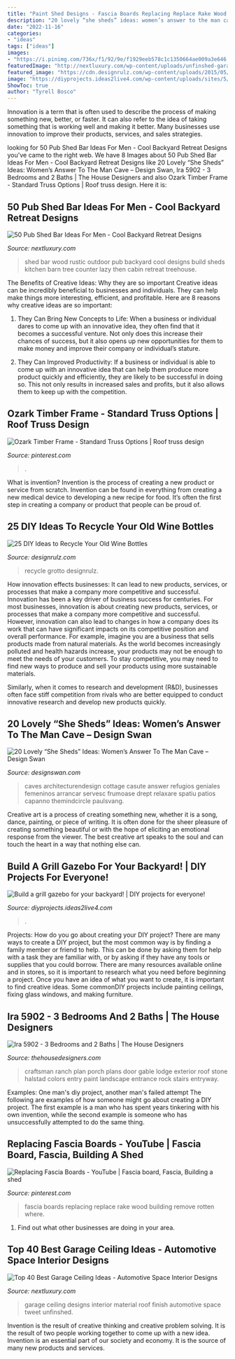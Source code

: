 ```yaml
---
title: "Paint Shed Designs - Fascia Boards Replacing Replace Rake Wood Building Remove Rotten Where"
description: "20 lovely “she sheds” ideas: women’s answer to the man cave – design swan"
date: "2022-11-16"
categories:
- "ideas"
tags: ["ideas"]
images:
- "https://i.pinimg.com/736x/f1/92/9e/f1929eeb578c1c1350664ae009a3e646.jpg"
featuredImage: "http://nextluxury.com/wp-content/uploads/unfinshed-garage-ceiling-ideas.jpg"
featured_image: "https://cdn.designrulz.com/wp-content/uploads/2015/05/wine-bottle-garden-designrulz-21.jpg"
image: "https://diyprojects.ideas2live4.com/wp-content/uploads/sites/5/2016/09/DIY-Grill-Gazebo-04.jpg"
ShowToc: true
author: "Tyrell Bosco"
---
```



Innovation is a term that is often used to describe the process of making something new, better, or faster. It can also refer to the idea of taking something that is working well and making it better. Many businesses use innovation to improve their products, services, and sales strategies.

	

		
looking for 50 Pub Shed Bar Ideas For Men - Cool Backyard Retreat Designs you've came to the right web. We have 8 Images about 50 Pub Shed Bar Ideas For Men - Cool Backyard Retreat Designs like 20 Lovely “She Sheds” Ideas: Women’s Answer To The Man Cave – Design Swan, Ira 5902 - 3 Bedrooms and 2 Baths | The House Designers and also Ozark Timber Frame - Standard Truss Options | Roof truss design. Here it is:
		
    
## 50 Pub Shed Bar Ideas For Men - Cool Backyard Retreat Designs

<img loading=lazy src="http://nextluxury.com/wp-content/uploads/rustic-wood-shed-bar-ideas.jpg" onerror="this.onerror=null;this.src='https://tse3.mm.bing.net/th?id=OIP.yr9UVBDDRNvga4sq5u0IHAHaIP&amp;pid=15.1';" alt="50 Pub Shed Bar Ideas For Men - Cool Backyard Retreat Designs">

_Source: nextluxury.com_

>shed bar wood rustic outdoor pub backyard cool designs build sheds kitchen barn tree counter lazy then cabin retreat treehouse. 

	

The Benefits of Creative Ideas: Why they are so important
Creative ideas can be incredibly beneficial to businesses and individuals. They can help make things more interesting, efficient, and profitable. Here are 8 reasons why creative ideas are so important:
1. They Can Bring New Concepts to Life: When a business or individual dares to come up with an innovative idea, they often find that it becomes a successful venture. Not only does this increase their chances of success, but it also opens up new opportunities for them to make money and improve their company or individual’s stature.

2. They Can Improved Productivity: If a business or individual is able to come up with an innovative idea that can help them produce more product quickly and efficiently, they are likely to be successful in doing so. This not only results in increased sales and profits, but it also allows them to keep up with the competition.


    
## Ozark Timber Frame - Standard Truss Options | Roof Truss Design

<img loading=lazy src="https://i.pinimg.com/736x/f1/92/9e/f1929eeb578c1c1350664ae009a3e646.jpg" onerror="this.onerror=null;this.src='https://tse3.mm.bing.net/th?id=OIP.intaoSOoDU83nMbL0UvExAHaKq&amp;pid=15.1';" alt="Ozark Timber Frame - Standard Truss Options | Roof truss design">

_Source: pinterest.com_

>. 

	

What is invention?
Invention is the process of creating a new product or service from scratch. Invention can be found in everything from creating a new medical device to developing a new recipe for food. It’s often the first step in creating a company or product that people can be proud of.

    
## 25 DIY Ideas To Recycle Your Old Wine Bottles

<img loading=lazy src="https://cdn.designrulz.com/wp-content/uploads/2015/05/wine-bottle-garden-designrulz-21.jpg" onerror="this.onerror=null;this.src='https://tse4.mm.bing.net/th?id=OIP.YQhUxj78V-WUpxXmZfLSLAHaFJ&amp;pid=15.1';" alt="25 DIY Ideas to Recycle Your Old Wine Bottles">

_Source: designrulz.com_

>recycle grotto designrulz. 

	

How innovation effects businesses: It can lead to new products, services, or processes that make a company more competitive and successful.
Innovation has been a key driver of business success for centuries. For most businesses, innovation is about creating new products, services, or processes that make a company more competitive and successful. However, innovation can also lead to changes in how a company does its work that can have significant impacts on its competitive position and overall performance.
For example, imagine you are a business that sells products made from natural materials. As the world becomes increasingly polluted and health hazards increase, your products may not be enough to meet the needs of your customers. To stay competitive, you may need to find new ways to produce and sell your products using more sustainable materials.

Similarly, when it comes to research and development (R&D), businesses often face stiff competition from rivals who are better equipped to conduct innovative research and develop new products quickly.

    
## 20 Lovely “She Sheds” Ideas: Women’s Answer To The Man Cave – Design Swan

<img loading=lazy src="https://img.designswan.com/2016/05/sheshed/14.jpg" onerror="this.onerror=null;this.src='https://tse1.mm.bing.net/th?id=OIP.nqgybRjwc4CTXFtnGOfcZQHaM0&amp;pid=15.1';" alt="20 Lovely “She Sheds” Ideas: Women’s Answer To The Man Cave – Design Swan">

_Source: designswan.com_

>caves architecturendesign cottage casute answer refugios geniales femeninos arrancar servesc frumoase drept relaxare spatiu patios capanno themindcircle paulsvang. 

	

Creative art is a process of creating something new, whether it is a song, dance, painting, or piece of writing. It is often done for the sheer pleasure of creating something beautiful or with the hope of eliciting an emotional response from the viewer. The best creative art speaks to the soul and can touch the heart in a way that nothing else can.

    
## Build A Grill Gazebo For Your Backyard! | DIY Projects For Everyone!

<img loading=lazy src="https://diyprojects.ideas2live4.com/wp-content/uploads/sites/5/2016/09/DIY-Grill-Gazebo-04.jpg" onerror="this.onerror=null;this.src='https://tse3.mm.bing.net/th?id=OIP.0Hvz3vSWFHKNPRAwZzNuRwHaJ3&amp;pid=15.1';" alt="Build a grill gazebo for your backyard! | DIY projects for everyone!">

_Source: diyprojects.ideas2live4.com_

>. 

	

Projects: How do you go about creating your DIY project?
There are many ways to create a DIY project, but the most common way is by finding a family member or friend to help. This can be done by asking them for help with a task they are familiar with, or by asking if they have any tools or supplies that you could borrow. There are many resources available online and in stores, so it is important to research what you need before beginning a project. Once you have an idea of what you want to create, it is important to find creative ideas. Some commonDIY projects include painting ceilings, fixing glass windows, and making furniture.

    
## Ira 5902 - 3 Bedrooms And 2 Baths | The House Designers

<img loading=lazy src="https://www.thehousedesigners.com/images/plans/AMD/5902FrontEntry(WEB).jpg" onerror="this.onerror=null;this.src='https://tse4.mm.bing.net/th?id=OIP.bEkBZjVieqQkz0RuYcH9-AHaLI&amp;pid=15.1';" alt="Ira 5902 - 3 Bedrooms and 2 Baths | The House Designers">

_Source: thehousedesigners.com_

>craftsman ranch plan porch plans door gable lodge exterior roof stone halstad colors entry paint landscape entrance rock stairs entryway. 

	

Examples: One man's diy project, another man's failed attempt
The following are examples of how someone might go about creating a DIY project. The first example is a man who has spent years tinkering with his own invention, while the second example is someone who has unsuccessfully attempted to do the same thing.

    
## Replacing Fascia Boards - YouTube | Fascia Board, Fascia, Building A Shed

<img loading=lazy src="https://i.pinimg.com/736x/c0/62/14/c062145deab43ab2b2986bac8cb1b5dc.jpg" onerror="this.onerror=null;this.src='https://tse2.mm.bing.net/th?id=OIP.E_9ZVENioO3MJ9kr5UmGhwHaEK&amp;pid=15.1';" alt="Replacing Fascia Boards - YouTube | Fascia board, Fascia, Building a shed">

_Source: pinterest.com_

>fascia boards replacing replace rake wood building remove rotten where. 

	

1. Find out what other businesses are doing in your area.

    
## Top 40 Best Garage Ceiling Ideas - Automotive Space Interior Designs

<img loading=lazy src="http://nextluxury.com/wp-content/uploads/unfinshed-garage-ceiling-ideas.jpg" onerror="this.onerror=null;this.src='https://tse4.mm.bing.net/th?id=OIP.wxuK5GOtgqCftndB5B6w_gHaFG&amp;pid=15.1';" alt="Top 40 Best Garage Ceiling Ideas - Automotive Space Interior Designs">

_Source: nextluxury.com_

>garage ceiling designs interior material roof finish automotive space tweet unfinshed. 

	

Invention is the result of creative thinking and creative problem solving. It is the result of two people working together to come up with a new idea. Invention is an essential part of our society and economy. It is the source of many new products and services.


